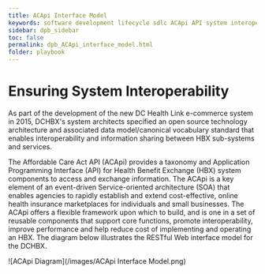 ```yaml
---
title: ACApi Interface Model
keywords: software development lifecycle sdlc ACApi API system interoperability
sidebar: dpb_sidebar
toc: false
permalink: dpb_ACApi_interface_model.html
folder: playbook
---
```

# Ensuring System Interoperability

As part of the development of the new DC Health Link e-commerce system in 2015, DCHBX&#39;s system architects specified an open source technology architecture and associated data model/canonical vocabulary standard that enables interoperability and information sharing between HBX sub-systems and services.

The Affordable Care Act API (ACApi) provides a taxonomy and Application Programming Interface (API) for Health Benefit Exchange (HBX) system components to access and exchange information. The ACApi is a key element of an event-driven Service-oriented architecture (SOA) that enables agencies to rapidly establish and extend cost-effective, online health insurance marketplaces for individuals and small businesses. The ACApi offers a flexible framework upon which to build, and is one in a set of reusable components that support core functions, promote interoperability, improve performance and help reduce cost of implementing and operating an HBX. The diagram below illustrates the RESTful Web interface model for the DCHBX.

![ACApi Diagram](/images/ACApi Interface Model.png)
